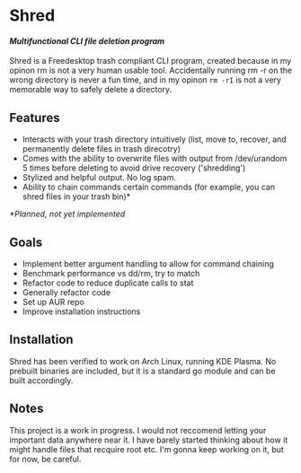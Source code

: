 # Shred
#### _Multifunctional CLI file deletion program_

Shred is a Freedesktop trash compliant CLI program, created because in my opinon rm is not a very human usable tool. Accidentally running rm -r on the wrong directory is never a fun time, and in my opinon `rm -rI` is not a very memorable way to safely delete a directory. 

## Features
- Interacts with your trash directory intuitively (list, move to, recover, and permanently delete files in trash direcotry)
- Comes with the ability to overwrite files with output from /dev/urandom 5 times before deleting to avoid drive recovery ('shredding')
- Stylized and helpful output. No log spam.
- Ability to chain commands certain commands (for example, you can shred files in your trash bin)*

_*Planned, not yet implemented_

## Goals 
- Implement better argument handling to allow for command chaining 
- Benchmark performance vs dd/rm, try to match 
- Refactor code to reduce duplicate calls to stat
- Generally refactor code
- Set up AUR repo
- Improve installation instructions

## Installation

Shred has been verified to work on Arch Linux, running KDE Plasma. No prebuilt binaries are included, but it is a standard go module and can be built accordingly.


## Notes
This project is a work in progress. I would not reccomend letting 
your important data anywhere near it. I have barely started thinking about how it might handle files that recquire root etc. 
I'm gonna keep working on it, but for now, be careful. 




